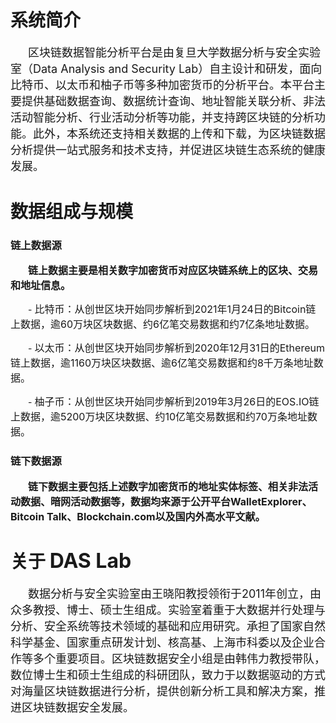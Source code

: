 # 系统简介

&emsp;&emsp;<font size=4>区块链数据智能分析平台是由复旦大学数据分析与安全实验室（Data Analysis and Security Lab）自主设计和研发，面向比特币、以太币和柚子币等多种加密货币的分析平台。本平台主要提供基础数据查询、数据统计查询、地址智能关联分析、非法活动智能分析、行业活动分析等功能，并支持跨区块链的分析功能。此外，本系统还支持相关数据的上传和下载，为区块链数据分析提供一站式服务和技术支持，并促进区块链生态系统的健康发展。</font>



# 数据组成与规模

### 链上数据源

&emsp;&emsp;<b><font size=3>链上数据主要是相关数字加密货币对应区块链系统上的区块、交易和地址信息。</font></b>

&emsp;&emsp;- <font size=3>比特币：从创世区块开始同步解析到2021年1月24日的Bitcoin链上数据，逾60万块区块数据、约6亿笔交易数据和约7亿条地址数据。</font>

&emsp;&emsp;- <font size=3>以太币：从创世区块开始同步解析到2020年12月31日的Ethereum链上数据，逾1160万块区块数据、逾6亿笔交易数据和约8千万条地址数据。</font>

&emsp;&emsp;- <font size=3>柚子币：从创世区块开始同步解析到2019年3月26日的EOS.IO链上数据，逾5200万块区块数据、约10亿笔交易数据和约70万条地址数据。</font>

### 链下数据源

&emsp;&emsp;<b><font size=3>链下数据主要包括上述数字加密货币的地址实体标签、相关非法活动数据、暗网活动数据等，数据均来源于公开平台WalletExplorer、Bitcoin Talk、Blockchain.com以及国内外高水平文献。</font></b>



# 关于 <font size=6>DAS Lab</font>

&emsp;&emsp;<font size=4>数据分析与安全实验室由王晓阳教授领衔于2011年创立，由众多教授、博士、硕士生组成。实验室着重于大数据并行处理与分析、安全系统等技术领域的基础和应用研究。承担了国家自然科学基金、国家重点研发计划、核高基、上海市科委以及企业合作等多个重要项目。区块链数据安全小组是由韩伟力教授带队，数位博士生和硕士生组成的科研团队，致力于以数据驱动的方式对海量区块链数据进行分析，提供创新分析工具和解决方案，推进区块链数据安全发展。</font>